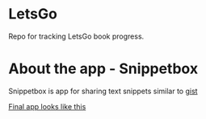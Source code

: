 # LetsGo

Repo for tracking LetsGo book progress.

# About the app - Snippetbox

Snippetbox is app for sharing text snippets similar to [gist](https://gist.github.com/)

[Final app looks like this](https://app.elifspace.com/file/6466555dcf8f347a16a5605b)
